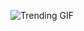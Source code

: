 
<!-- GIF_SECTION -->
![Trending GIF](https://media3.giphy.com/media/v1.Y2lkPThiYjIxNzcyYmdxdnl2NHphcTM2YWNwazVtZ2FsbWY3OXpuYzZ0Z2V3d2R5b2pwcyZlcD12MV9naWZzX3NlYXJjaCZjdD1n/gyoipv2u40ekqz89Rk/giphy.gif)
<!-- END_GIF_SECTION -->
